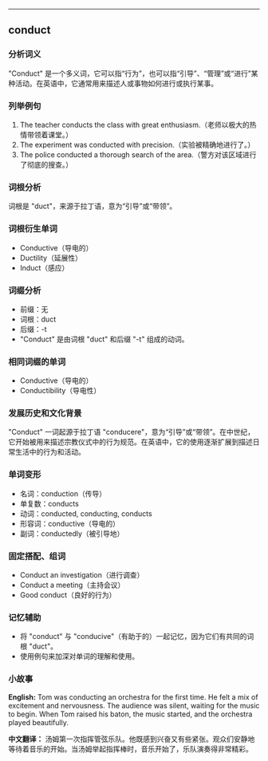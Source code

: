 
---------------
## conduct
### 分析词义
"Conduct" 是一个多义词，它可以指“行为”，也可以指“引导”、“管理”或“进行”某种活动。在英语中，它通常用来描述人或事物如何进行或执行某事。

### 列举例句
1. The teacher conducts the class with great enthusiasm.（老师以极大的热情带领着课堂。）
2. The experiment was conducted with precision.（实验被精确地进行了。）
3. The police conducted a thorough search of the area.（警方对该区域进行了彻底的搜查。）

### 词根分析
词根是 "duct"，来源于拉丁语，意为“引导”或“带领”。

### 词根衍生单词
- Conductive（导电的）
- Ductility（延展性）
- Induct（感应）

### 词缀分析
- 前缀：无
- 词根：duct
- 后缀：-t
- "Conduct" 是由词根 "duct" 和后缀 "-t" 组成的动词。

### 相同词缀的单词
- Conductive（导电的）
- Conductibility（导电性）

### 发展历史和文化背景
"Conduct" 一词起源于拉丁语 "conducere"，意为“引导”或“带领”。在中世纪，它开始被用来描述宗教仪式中的行为规范。在英语中，它的使用逐渐扩展到描述日常生活中的行为和活动。

### 单词变形
- 名词：conduction（传导）
- 单复数：conducts
- 动词：conducted, conducting, conducts
- 形容词：conductive（导电的）
- 副词：conductedly（被引导地）

### 固定搭配、组词
- Conduct an investigation（进行调查）
- Conduct a meeting（主持会议）
- Good conduct（良好的行为）

### 记忆辅助
- 将 "conduct" 与 "conducive"（有助于的）一起记忆，因为它们有共同的词根 "duct"。
- 使用例句来加深对单词的理解和使用。

### 小故事
**English:**
Tom was conducting an orchestra for the first time. He felt a mix of excitement and nervousness. The audience was silent, waiting for the music to begin. When Tom raised his baton, the music started, and the orchestra played beautifully.

**中文翻译：**
汤姆第一次指挥管弦乐队。他既感到兴奋又有些紧张。观众们安静地等待着音乐的开始。当汤姆举起指挥棒时，音乐开始了，乐队演奏得非常精彩。

